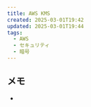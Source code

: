 ```yaml
---
title: AWS KMS
created: 2025-03-01T19:42
updated: 2025-03-01T19:44
tags:
  - AWS
  - セキュリティ
  - 暗号
---
```

## メモ
- 